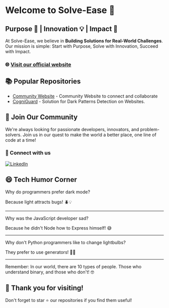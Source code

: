 # Welcome to Solve-Ease 🚀

## Purpose 🎯 | Innovation 💡 | Impact 🌟

At Solve-Ease, we believe in **Building Solutions for Real-World Challenges**. Our mission is simple: Start with Purpose, Solve with Innovation, Succeed with Impact.

### 🌐 [Visit our official website](https://www.solveease.tech/)

## 📚 Popular Repositories

- [Community Website](https://github.com/solve-ease/community-website) - Community Website to connect and collaborate
- [CogniGuard](https://github.com/solve-ease/CogniGaurd) - Solution for Dark Patterns Detection on Websites.

## 🤝 Join Our Community

We're always looking for passionate developers, innovators, and problem-solvers. Join us in our quest to make the world a better place, one line of code at a time!

### 🔗 Connect with us

[![LinkedIn](https://img.shields.io/badge/LinkedIn-0077B5?style=for-the-badge&logo=linkedin&logoColor=white)](https://www.linkedin.com/company/solve-ease)

## 😄 Tech Humor Corner

Why do programmers prefer dark mode?

Because light attracts bugs! 🪲💡

---

Why was the JavaScript developer sad?

Because he didn't Node how to Express himself! 😅

---

Why don't Python programmers like to change lightbulbs?

They prefer to use generators! 🐍💡

---

Remember: In our world, there are 10 types of people. Those who understand binary, and those who don't! 🤓

## 🎉 Thank you for visiting!

Don't forget to star ⭐ our repositories if you find them useful!
